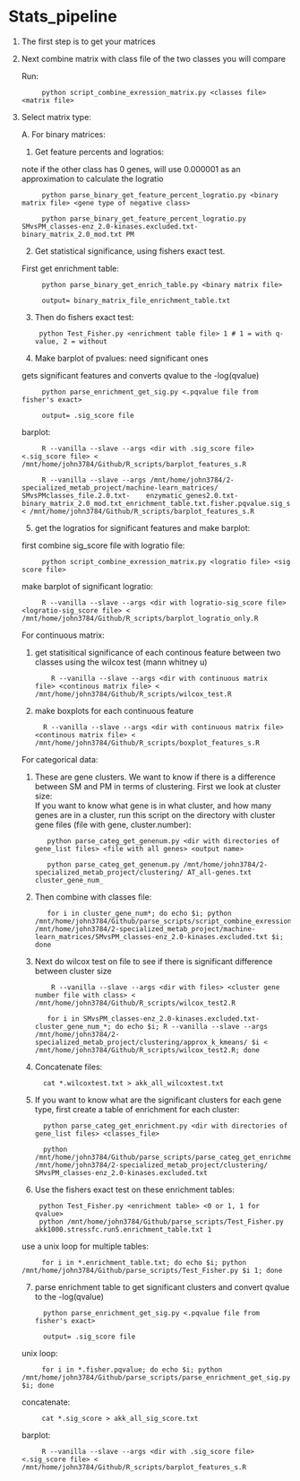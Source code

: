 # Stats_pipeline

1. The first step is to get your matrices
2. Next combine matrix with class file of the two classes you will compare
   
   Run:
         
            python script_combine_exression_matrix.py <classes file> <matrix file>

3. Select matrix type:
    
    A. For binary matrices:
    
    1. Get feature percents and logratios: 
    
    note if the other class has 0 genes, will use 0.000001 
    as an approximation to calculate the logratio
      
            python parse_binary_get_feature_percent_logratio.py <binary matrix file> <gene type of negative class>
            
            python parse_binary_get_feature_percent_logratio.py SMvsPM_classes-enz_2.0-kinases.excluded.txt-binary_matrix_2.0_mod.txt PM
         
    2. Get statistical significance, using fishers exact test. 
    
    First get enrichment table:
      
            python parse_binary_get_enrich_table.py <binary matrix file>
         
            output= binary_matrix_file_enrichment_table.txt
         
    3. Then do fishers exact test:
    
            python Test_Fisher.py <enrichment table file> 1 # 1 = with q-value, 2 = without
        
    4. Make barplot of pvalues: need significant ones
     
     gets significant features and converts qvalue to the -log(qvalue)
     
            python parse_enrichment_get_sig.py <.pqvalue file from fisher's exact>
         
            output= .sig_score file
         
     barplot:
     
            R --vanilla --slave --args <dir with .sig_score file> <.sig_score file> < /mnt/home/john3784/Github/R_scripts/barplot_features_s.R
         
            R --vanilla --slave --args /mnt/home/john3784/2-specialized_metab_project/machine-learn_matrices/ SMvsPMclasses_file.2.0.txt-    enzymatic_genes2.0.txt-binary_matrix_2.0_mod.txt_enrichment_table.txt.fisher.pqvalue.sig_score < /mnt/home/john3784/Github/R_scripts/barplot_features_s.R
         
     5. get the logratios for significant features and make barplot:
     
     first combine sig_score file with logratio file:
     
            python script_combine_exression_matrix.py <logratio file> <sig score file>
            
     make barplot of significant logratio:
     
            R --vanilla --slave --args <dir with logratio-sig_score file> <logratio-sig_score file> < /mnt/home/john3784/Github/R_scripts/barplot_logratio_only.R
     
     For continuous matrix:
     
     1. get statisitical significance of each continous feature between two classes using the wilcox test (mann whitney u)
     
                R --vanilla --slave --args <dir with continuous matrix file> <continous matrix file> < /mnt/home/john3784/Github/R_scripts/wilcox_test.R
            
     2. make boxplots for each continuous feature
     
              R --vanilla --slave --args <dir with continuous matrix file> <continous matrix file> < /mnt/home/john3784/Github/R_scripts/boxplot_features_s.R
            
     For categorical data:
     
     1. These are gene clusters. We want to know if there is a difference between SM and PM in terms of clustering. First we look at cluster size:  
     If you want to know what gene is in what cluster, and how many genes are in a cluster, run this script on the directory with cluster gene files (file with gene, cluster.number):
     
               python parse_categ_get_genenum.py <dir with directories of gene_list files> <file with all genes> <output name>
            
               python parse_categ_get_genenum.py /mnt/home/john3784/2-specialized_metab_project/clustering/ AT_all-genes.txt cluster_gene_num_
            
      2. Then combine with classes file:
     
                for i in cluster_gene_num*; do echo $i; python /mnt/home/john3784/Github/parse_scripts/script_combine_exression_matrix.py /mnt/home/john3784/2-specialized_metab_project/machine-learn_matrices/SMvsPM_classes-enz_2.0-kinases.excluded.txt $i; done
            
     3. Next do wilcox test on file to see if there is significant difference between cluster size
     
                R --vanilla --slave --args <dir with files> <cluster gene number file with class> < /mnt/home/john3784/Github/R_scripts/wilcox_test2.R
            
               for i in SMvsPM_classes-enz_2.0-kinases.excluded.txt-cluster_gene_num_*; do echo $i; R --vanilla --slave --args /mnt/home/john3784/2-specialized_metab_project/clustering/approx_k_kmeans/ $i < /mnt/home/john3784/Github/R_scripts/wilcox_test2.R; done       
      4. Concatenate files:
     
               cat *.wilcoxtest.txt > akk_all_wilcoxtest.txt
     
      5. If you want to know what are the significant clusters for each gene type, first create a table of enrichment for each cluster:
     
               python parse_categ_get_enrichment.py <dir with directories of gene_list files> <classes_file>
            
               python /mnt/home/john3784/Github/parse_scripts/parse_categ_get_enrichment.py /mnt/home/john3784/2-specialized_metab_project/clustering/ SMvsPM_classes-enz_2.0-kinases.excluded.txt
     
     6. Use the fishers exact test on these enrichment tables:
     
             python Test_Fisher.py <enrichment table> <0 or 1, 1 for qvalue>
             python /mnt/home/john3784/Github/parse_scripts/Test_Fisher.py akk1000.stressfc.run5.enrichment_table.txt 1
              
     use a unix loop for multiple tables:
     
            for i in *.enrichment_table.txt; do echo $i; python /mnt/home/john3784/Github/parse_scripts/Test_Fisher.py $i 1; done
     
     
     7. parse enrichment table to get significant clusters and convert qvalue to the -log(qvalue)
     
              python parse_enrichment_get_sig.py <.pqvalue file from fisher's exact>
         
              output= .sig_score file
         
    unix loop:
    
            for i in *.fisher.pqvalue; do echo $i; python /mnt/home/john3784/Github/parse_scripts/parse_enrichment_get_sig.py $i; done
   
   concatenate:
   
            cat *.sig_score > akk_all_sig_score.txt
   barplot:
     
            R --vanilla --slave --args <dir with .sig_score file> <.sig_score file> < /mnt/home/john3784/Github/R_scripts/barplot_features_s.R
          
         
